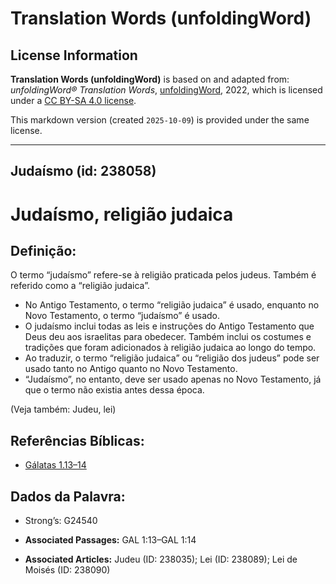 # Translation Words (unfoldingWord)

## License Information

**Translation Words (unfoldingWord)** is based on and adapted from: _unfoldingWord® Translation Words_, [unfoldingWord](https://unfoldingword.org/utw), 2022, which is licensed under a [CC BY-SA 4.0 license](https://creativecommons.org/licenses/by-sa/4.0/legalcode.en).

This markdown version (created `2025-10-09`) is provided under the same license.



--------------------------------

## Judaísmo (id: 238058)

Judaísmo, religião judaica
==========================

Definição:
----------

O termo “judaísmo” refere\-se à religião praticada pelos judeus. Também é referido como a “religião judaica”.

* No Antigo Testamento, o termo “religião judaica” é usado, enquanto no Novo Testamento, o termo “judaísmo” é usado.
* O judaísmo inclui todas as leis e instruções do Antigo Testamento que Deus deu aos israelitas para obedecer. Também inclui os costumes e tradições que foram adicionados à religião judaica ao longo do tempo.
* Ao traduzir, o termo “religião judaica” ou “religião dos judeus” pode ser usado tanto no Antigo quanto no Novo Testamento.
* “Judaísmo”, no entanto, deve ser usado apenas no Novo Testamento, já que o termo não existia antes dessa época.

(Veja também: Judeu, lei)

Referências Bíblicas:
---------------------

* [Gálatas 1\.13–14](https://ref.ly/Gal1:13-Gal1:14)

Dados da Palavra:
-----------------

* Strong’s: G24540

* **Associated Passages:** GAL 1:13–GAL 1:14
* **Associated Articles:** Judeu (ID: 238035); Lei (ID: 238089); Lei de Moisés (ID: 238090)

